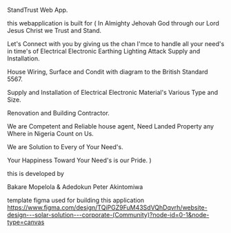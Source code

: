 
StandTrust Web App. 

this webapplication is built for 
(
    In Almighty Jehovah God through our Lord Jesus Christ we Trust and Stand.

Let's Connect with you by giving us the chan I'mce to handle all your need's in time's of Electrical Electronic Earthing Lighting Attack Supply and Installation.

House Wiring, Surface and Condit  with diagram to the British Standard 5567.

Supply and Installation of Electrical Electronic Material's Various Type and Size.

Renovation and Building Contractor.

We are Competent and Reliable house agent, Need Landed Property any Where in Nigeria Count on Us.

We are Solution to Every of Your Need's.

Your Happiness Toward Your Need's is our Pride.
)










 this is 
developed by 

Bakare Mopelola 
&
Adedokun Peter Akintomiwa












template figma used for building this application
https://www.figma.com/design/TQiPGZ9FuM43SdVQhDqvrh/website-design---solar-solution---corporate-(Community)?node-id=0-1&node-type=canvas


